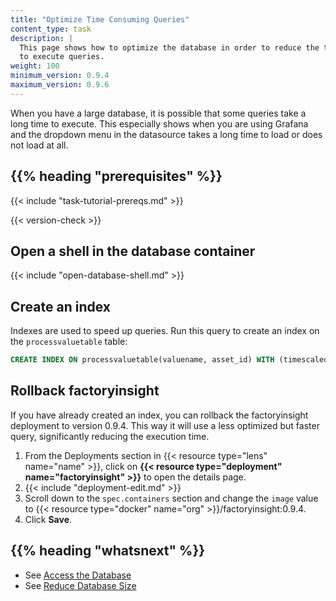 ```yaml
---
title: "Optimize Time Consuming Queries"
content_type: task
description: |
  This page shows how to optimize the database in order to reduce the time needed 
  to execute queries.
weight: 100
minimum_version: 0.9.4
maximum_version: 0.9.6
---
```


<!-- overview -->

When you have a large database, it is possible that some queries take a long time
to execute. This especially shows when you are using Grafana and the dropdown
menu in the datasource takes a long time to load or does not load at all.

## {{% heading "prerequisites" %}}

{{< include "task-tutorial-prereqs.md" >}}

{{< version-check >}}

<!-- steps -->

## Open a shell in the database container

{{< include "open-database-shell.md" >}}

## Create an index

Indexes are used to speed up queries. Run this query to create an index on the
`processvaluetable` table:

   ```sql
   CREATE INDEX ON processvaluetable(valuename, asset_id) WITH (timescaledb.transaction_per_chunk);
   ```

## Rollback factoryinsight

If you have already created an index, you can rollback the factoryinsight deployment
to version 0.9.4. This way it will use a less optimized but faster query, significantly
reducing the execution time.

1. From the Deployments section in {{< resource type="lens" name="name" >}}, click
   on **{{< resource type="deployment" name="factoryinsight" >}}** to open the
   details page.
2. {{< include "deployment-edit.md" >}}
3. Scroll down to the `spec.containers` section and change the `image` value to
   {{< resource type="docker" name="org" >}}/factoryinsight:0.9.4.
4. Click **Save**.
<!-- discussion -->

<!-- Optional section; add links to information related to this topic. -->
## {{% heading "whatsnext" %}}

- See [Access the Database](/docs/production-guide/administration/access-database/)
- See [Reduce Database Size](/docs/production-guide/administration/reduce-database-size/)
